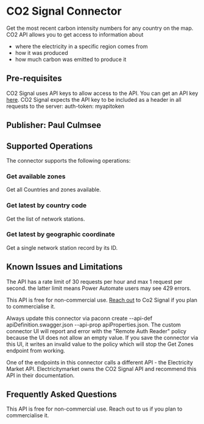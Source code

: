 # CO2 Signal Connector
Get the most recent carbon intensity numbers for any country on the map. CO2 API allows you to get access to information about

* where the electricity in a specific region comes from
* how it was produced
* how much carbon was emitted to produce it

## Pre-requisites
CO2 Signal uses API keys to allow access to the API. You can get an API key [here](https://co2signal.com/).
CO2 Signal expects the API key to be included as a header in all requests to the server: 
auth-token: myapitoken

## Publisher: Paul Culmsee

## Supported Operations
The connector supports the following operations:

### Get available zones
Get all Countries and zones available.

### Get latest by country code
Get the list of network stations.

### Get latest by geographic coordinate
Get a single network station record by its ID.

## Known Issues and Limitations
The API has a rate limit of 30 requests per hour and max 1 request per second. the latter limit means Power Automate users may see 429 errors. 

This API is free for non-commercial use. [Reach out](mailto://hello@electricitymap.org) to Co2 Signal if you plan to commercialise it.

Always update this connector via paconn create --api-def apiDefinition.swagger.json --api-prop apiProperties.json. 
The custom connector UI will report and error with the "Remote Auth Reader" policy because the UI does not allow an empty value. 
If you save the connector via this UI, it writes an invalid value to the policy which will stop the Get Zones endpoint from working.

One of the endpoints in this connector calls a different API - the Electricity Market API. Electricitymarket owns the CO2 Signal API and recommend this API in their documentation.

## Frequently Asked Questions
This API is free for non-commercial use. Reach out to us if you plan to commercialise it.



